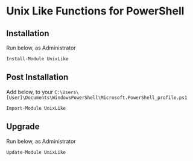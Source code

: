 # Unix Like Functions for PowerShell

## Installation

Run below, as Administrator

    Install-Module UnixLike

## Post Installation

Add below, to your `C:\Users\[User]\Documents\WindowsPowerShell\Microsoft.PowerShell_profile.ps1`

    Import-Module UnixLike

## Upgrade

Run below, as Administrator

    Update-Module UnixLike
